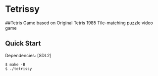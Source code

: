 # Tetrissy
##Tetris Game based on Original Tetris 1985 Tile-matching puzzle video game

## Quick Start

Dependencies: [SDL2]

```console
$ make -B
$ ./tetrissy
```